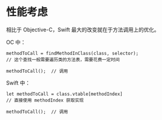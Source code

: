 # 性能考虑

相比于 Objective-C，Swift 最大的改变就在于方法调用上的优化。

OC 中：

	methodToCall = findMethodInClass(class, selector);
	// 这个查找一般需要遍历类的方法表，需要花费一定时间
	
	methodToCall();  // 调用
	
Swift 中：

	let methodToCall = class.vtable[methodIndex]
	// 直接使用 methodIndex 获取实现
	
	methodToCall();  // 调用
	
	